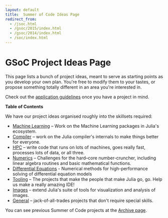 ```yaml
---
layout: default
title:  Summer of Code Ideas Page
redirect_from:
  - /jsoc.html
  - /gsoc/2015/index.html
  - /gsoc/2014/index.html
  - /soc/index.html
---
```


# GSoC Project Ideas Page

This page lists a bunch of project ideas, meant to serve as starting points as you develop your own plan. You're free to modify them to your tastes, or propose something totally different in an area you're interested in.

Check out the [application guidelines](guidelines/) once you have a project in mind.

**Table of Contents**

We have our project ideas organised roughly into the skillsets required:

* [Machine Learning](projects/ml.html) – Work on the Machine Learning packages in Julia's ecosystem.
* [Compiler](projects/compiler.html) – work on the Julia compiler's internals to make things better for everyone.
* [HPC](projects/hpc.html) – write code that runs on lots of machines, goes really fast, processes lots of data, or all three.
* [Numerics](projects/numerics.html) – Challenges for the hard–core number-cruncher, including linear algebra routines and basic mathematical functions.
* [Differential Equations](projects/diffeq.html) - Numerical methods for high-performance solving of differential equation models
* [Tooling](projects/tooling.html) – The projects that make the people that make Julia go, go. Help us make a really amazing IDE!
* [Images](projects/images.html) – extend Julia's suite of tools for visualization and analysis of images.
* [General](projects/general.html) – jack-of-all-trades projects that don't require special skills.

You can see previous Summer of Code projects at the [Archive page](archive.html).
